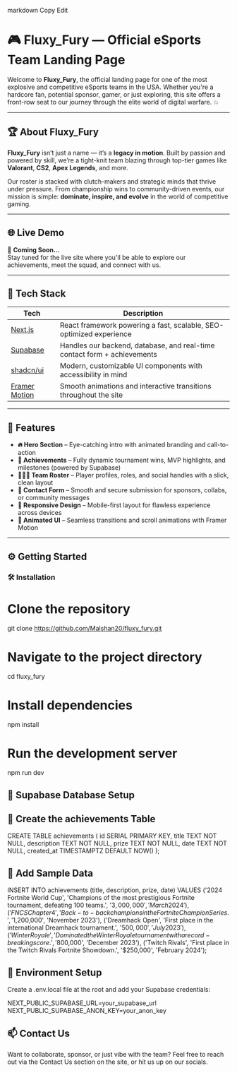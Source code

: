 
markdown
Copy
Edit
# 🎮 Fluxy_Fury — Official eSports Team Landing Page

Welcome to **Fluxy_Fury**, the official landing page for one of the most explosive and competitive eSports teams in the USA. Whether you're a hardcore fan, potential sponsor, gamer, or just exploring, this site offers a front-row seat to our journey through the elite world of digital warfare. 💥

---

## 🏆 About Fluxy_Fury

**Fluxy_Fury** isn’t just a name — it’s a **legacy in motion**. Built by passion and powered by skill, we’re a tight-knit team blazing through top-tier games like **Valorant**, **CS2**, **Apex Legends**, and more.

Our roster is stacked with clutch-makers and strategic minds that thrive under pressure. From championship wins to community-driven events, our mission is simple: **dominate, inspire, and evolve** in the world of competitive gaming.

---

## 🌐 Live Demo

🚧 **Coming Soon...**  
Stay tuned for the live site where you'll be able to explore our achievements, meet the squad, and connect with us.

---

## 🧪 Tech Stack

| Tech            | Description                                                                 |
|-----------------|-----------------------------------------------------------------------------|
| [Next.js](https://nextjs.org)       | React framework powering a fast, scalable, SEO-optimized experience       |
| [Supabase](https://supabase.com)    | Handles our backend, database, and real-time contact form + achievements |
| [shadcn/ui](https://ui.shadcn.com/) | Modern, customizable UI components with accessibility in mind             |
| [Framer Motion](https://www.framer.com/motion/) | Smooth animations and interactive transitions throughout the site   |

---

## 🎯 Features

- **🔥 Hero Section** – Eye-catching intro with animated branding and call-to-action
- **🏅 Achievements** – Fully dynamic tournament wins, MVP highlights, and milestones (powered by Supabase)
- **🧑‍🤝‍🧑 Team Roster** – Player profiles, roles, and social handles with a slick, clean layout
- **📩 Contact Form** – Smooth and secure submission for sponsors, collabs, or community messages
- **📱 Responsive Design** – Mobile-first layout for flawless experience across devices
- **💫 Animated UI** – Seamless transitions and scroll animations with Framer Motion

---

## ⚙️ Getting Started

### 🛠️ Installation

# Clone the repository
git clone https://github.com/Malshan20/fluxy_fury.git

# Navigate to the project directory
cd fluxy_fury

# Install dependencies
npm install

# Run the development server
npm run dev

## 🧩 Supabase Database Setup
## 🏅 Create the achievements Table

CREATE TABLE achievements (
  id SERIAL PRIMARY KEY,
  title TEXT NOT NULL,
  description TEXT NOT NULL,
  prize TEXT NOT NULL,
  date TEXT NOT NULL,
  created_at TIMESTAMPTZ DEFAULT NOW()
);
## 🌟 Add Sample Data
INSERT INTO achievements (title, description, prize, date) VALUES
('2024 Fortnite World Cup', 'Champions of the most prestigious Fortnite tournament, defeating 100 teams.', '$3,000,000', 'March 2024'),
('FNCS Chapter 4', 'Back-to-back champions in the Fortnite Champion Series.', '$1,200,000', 'November 2023'),
('Dreamhack Open', 'First place in the international Dreamhack tournament.', '$500,000', 'July 2023'),
('Winter Royale', 'Dominated the Winter Royale tournament with a record-breaking score.', '$800,000', 'December 2023'),
('Twitch Rivals', 'First place in the Twitch Rivals Fortnite Showdown.', '$250,000', 'February 2024');

## 🔐 Environment Setup
Create a .env.local file at the root and add your Supabase credentials:

NEXT_PUBLIC_SUPABASE_URL=your_supabase_url
NEXT_PUBLIC_SUPABASE_ANON_KEY=your_anon_key

## 📫 Contact Us
Want to collaborate, sponsor, or just vibe with the team?
Feel free to reach out via the Contact Us section on the site, or hit us up on our socials.
